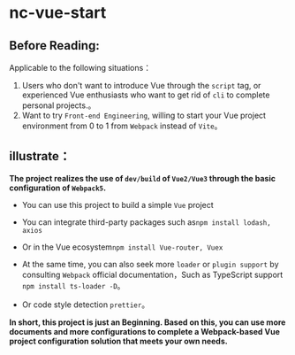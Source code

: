 # nc-vue-start

## Before Reading:

Applicable to the following situations：

1. Users who don't want to introduce Vue through the `script` tag, or experienced Vue enthusiasts who want to get rid of `cli` to complete personal projects.。
2. Want to try `Front-end Engineering`, willing to start your Vue project environment from 0 to 1 from `Webpack` instead of `Vite`。



## illustrate：

**The project realizes the use of `dev/build` of `Vue2/Vue3` through the basic configuration of `Webpack5`.**

+ You can use this project to build a simple `Vue` project

+ You can integrate third-party packages such as`npm install lodash, axios`

+ Or in the Vue ecosystem`npm install Vue-router, Vuex`

+ At the same time, you can also seek more `loader` or `plugin support` by consulting `Webpack` official documentation，Such as TypeScript support `npm install ts-loader -D`。

+ Or code style detection `prettier`。



**In short, this project is just an Beginning. Based on this, you can use more documents and more configurations to complete a Webpack-based Vue project configuration solution that meets your own needs.**



